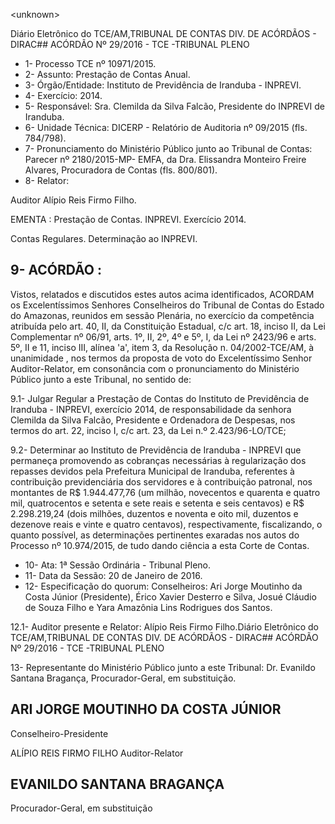 &lt;unknown&gt;

Diário Eletrônico do TCE/AM,TRIBUNAL DE CONTAS DIV. DE ACÓRDÃOS - DIRAC## ACÓRDÃO Nº 29/2016 - TCE -TRIBUNAL PLENO

- 1- Processo TCE nº 10971/2015.
- 2- Assunto: Prestação de Contas Anual.
- 3- Órgão/Entidade: Instituto de Previdência de Iranduba - INPREVI.
- 4- Exercício: 2014.
- 5- Responsável: Sra. Clemilda da Silva Falcão, Presidente do INPREVI de Iranduba.
- 6- Unidade Técnica: DICERP - Relatório de Auditoria nº 09/2015 (fls. 784/798).
- 7-  Pronunciamento  do Ministério Público  junto  ao Tribunal  de Contas: Parecer  nº 2180/2015-MP-  EMFA,  da  Dra.  Elissandra  Monteiro  Freire  Alvares,  Procuradora  de Contas (fls. 800/801).
- 8- Relator:

Auditor Alípio Reis Firmo Filho.

EMENTA : Prestação de Contas. INPREVI. Exercício 2014.

Contas Regulares. Determinação ao INPREVI.

## 9- ACÓRDÃO :

Vistos, relatados e discutidos estes autos acima identificados, ACORDAM os Excelentíssimos Senhores Conselheiros do Tribunal de Contas do Estado do Amazonas, reunidos em sessão Plenária, no exercício da competência atribuída pelo art. 40, II, da Constituição Estadual, c/c art. 18, inciso II, da Lei Complementar nº 06/91, arts. 1º, II, 2º, 4º e 5º, I, da Lei nº 2423/96 e arts. 5º, II e 11, inciso III, alínea 'a', item 3, da Resolução  n.  04/2002-TCE/AM, à  unanimidade ,  nos  termos  da  proposta  de  voto  do Excelentíssimo  Senhor  Auditor-Relator, em  consonância com  o  pronunciamento  do Ministério Público junto a este Tribunal, no sentido de:

9.1- Julgar Regular a Prestação de Contas do Instituto de Previdência de  Iranduba  -  INPREVI,  exercício  2014,  de  responsabilidade  da  senhora  Clemilda  da Silva Falcão, Presidente e Ordenadora de Despesas, nos termos do art. 22, inciso I, c/c art. 23, da Lei n.º 2.423/96-LO/TCE;

9.2- Determinar ao Instituto de Previdência de Iranduba - INPREVI que  permaneça  promovendo  as  cobranças  necessárias  à  regularização  dos  repasses devidos  pela  Prefeitura  Municipal  de  Iranduba,  referentes  à  contribuição  previdenciária dos servidores e à contribuição patronal, nos montantes de R$ 1.944.477,76 (um milhão, novecentos e quarenta e quatro mil, quatrocentos e setenta e sete reais e setenta e seis centavos) e R$ 2.298.219,24 (dois milhões, duzentos e  noventa e oito mil, duzentos e dezenove  reais  e  vinte  e  quatro  centavos),  respectivamente,  fiscalizando,  o  quanto possível, as determinações pertinentes exaradas nos autos do Processo nº 10.974/2015, de tudo dando ciência a esta Corte de Contas.

- 10- Ata: 1ª Sessão Ordinária - Tribunal Pleno.
- 11- Data da Sessão: 20 de Janeiro de 2016.
- 12-  Especificação  do  quorum: Conselheiros: Ari Jorge  Moutinho  da  Costa  Júnior (Presidente),  Érico  Xavier  Desterro  e  Silva,  Josué  Cláudio  de  Souza  Filho  e  Yara Amazônia Lins Rodrigues dos Santos.

12.1- Auditor presente e Relator: Alípio Reis Firmo Filho.Diário Eletrônico do TCE/AM,TRIBUNAL DE CONTAS DIV. DE ACÓRDÃOS - DIRAC## ACÓRDÃO Nº 29/2016 - TCE -TRIBUNAL PLENO

13- Representante do Ministério Público junto a este Tribunal: Dr. Evanildo Santana Bragança, Procurador-Geral, em substituição.

## ARI JORGE MOUTINHO DA COSTA JÚNIOR

Conselheiro-Presidente

ALÍPIO REIS FIRMO FILHO Auditor-Relator

## EVANILDO SANTANA BRAGANÇA

Procurador-Geral, em substituição